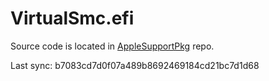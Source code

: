 VirtualSmc.efi
==============

Source code is located in [AppleSupportPkg](https://github.com/acidanthera/AppleSupportPkg) repo.

Last sync: b7083cd7d0f07a489b8692469184cd21bc7d1d68
